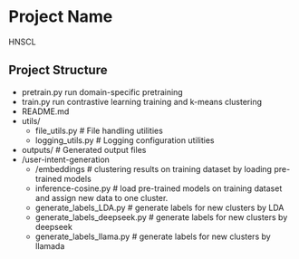 # Project Name
HNSCL
## Project Structure
- pretrain.py run domain-specific pretraining 
- train.py run contrastive learning training and k-means clustering
- README.md
- utils/
  - file_utils.py # File handling utilities
  - logging_utils.py # Logging configuration utilities
- outputs/ # Generated output files
- /user-intent-generation
  - /embeddings # clustering results on training dataset by loading pre-trained models
  - inference-cosine.py # load pre-trained models on training dataset and assign new data to one cluster.
  - generate_labels_LDA.py # generate labels for new clusters by LDA
  - generate_labels_deepseek.py # generate labels for new clusters by deepseek
  - generate_labels_llama.py # generate labels for new clusters by llamada